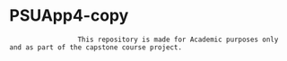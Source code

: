 # PSUApp4-copy
                     This repository is made for Academic purposes only and as part of the capstone course project.

